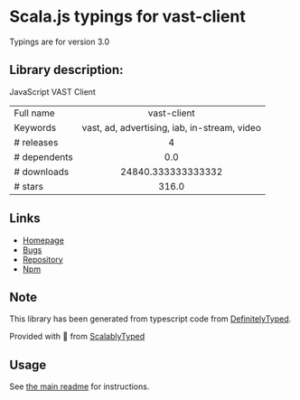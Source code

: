 
# Scala.js typings for vast-client

Typings are for version 3.0

## Library description:
JavaScript VAST Client

|                    |                 |
| ------------------ | :-------------: |
| Full name          | vast-client |
| Keywords           | vast, ad, advertising, iab, in-stream, video |
| # releases         | 4 |
| # dependents       | 0.0 |
| # downloads        | 24840.333333333332 |
| # stars            | 316.0 |

## Links
- [Homepage](https://github.com/dailymotion/vast-client-js#readme)
- [Bugs](https://github.com/dailymotion/vast-client-js/issues)
- [Repository](https://github.com/dailymotion/vast-client-js)
- [Npm](https://www.npmjs.com/package/vast-client)
    


## Note
This library has been generated from typescript code from [DefinitelyTyped](https://definitelytyped.org).

Provided with :purple_heart: from [ScalablyTyped](https://github.com/oyvindberg/ScalablyTyped)

## Usage
See [the main readme](../../readme.md) for instructions.


